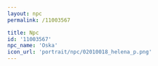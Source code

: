 ```yaml
---
layout: npc
permalink: /11003567

title: Npc
id: '11003567'
npc_name: 'Oska'
icon_url: 'portrait/npc/02010018_helena_p.png'
---
```

